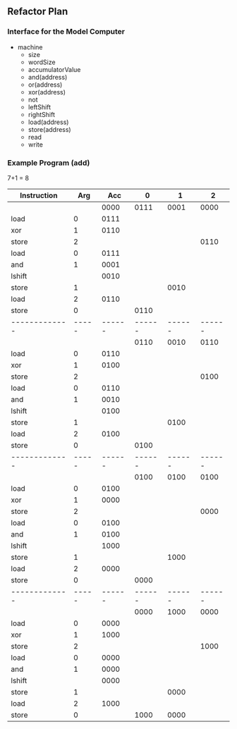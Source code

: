 ## Refactor Plan
### Interface for the Model Computer
* machine
    * size
    * wordSize
    * accumulatorValue
    * and(address)
    * or(address)
    * xor(address)
    * not
    * leftShift
    * rightShift
    * load(address)
    * store(address)
    * read
    * write
     
### Example Program (add)
7+1 = 8

| Instruction | Arg |  Acc |    0 |    1 |    2 |
|-------------|-----|------|------|------|------|
|             |     | 0000 | 0111 | 0001 | 0000 |
| load        |   0 | 0111 |      |      |      |
| xor         |   1 | 0110 |      |      |      |
| store       |   2 |      |      |      | 0110 |
| load        |   0 | 0111 |      |      |      |
| and         |   1 | 0001 |      |      |      |
| lshift      |     | 0010 |      |      |      |
| store       |   1 |      |      | 0010 |      |
| load        |   2 | 0110 |      |      |      |
| store       |   0 |      | 0110 |      |      |
|-------------|-----|------|------|------|------|
|             |     |      | 0110 | 0010 | 0110 |
| load        |   0 | 0110 |      |      |      |
| xor         |   1 | 0100 |      |      |      |
| store       |   2 |      |      |      | 0100 |
| load        |   0 | 0110 |      |      |      |
| and         |   1 | 0010 |      |      |      |
| lshift      |     | 0100 |      |      |      |
| store       |   1 |      |      | 0100 |      |
| load        |   2 | 0100 |      |      |      |
| store       |   0 |      | 0100 |      |      |
|-------------|-----|------|------|------|------|
|             |     |      | 0100 | 0100 | 0100 |
| load        |   0 | 0100 |      |      |      |
| xor         |   1 | 0000 |      |      |      |
| store       |   2 |      |      |      | 0000 |
| load        |   0 | 0100 |      |      |      |
| and         |   1 | 0100 |      |      |      |
| lshift      |     | 1000 |      |      |      |
| store       |   1 |      |      | 1000 |      |
| load        |   2 | 0000 |      |      |      |
| store       |   0 |      | 0000 |      |      |
|-------------|-----|------|------|------|------|
|             |     |      | 0000 | 1000 | 0000 |
| load        |   0 | 0000 |      |      |      |
| xor         |   1 | 1000 |      |      |      |
| store       |   2 |      |      |      | 1000 |
| load        |   0 | 0000 |      |      |      |
| and         |   1 | 0000 |      |      |      |
| lshift      |     | 0000 |      |      |      |
| store       |   1 |      |      | 0000 |      |
| load        |   2 | 1000 |      |      |      |
| store       |   0 |      | 1000 | 0000 |      |













